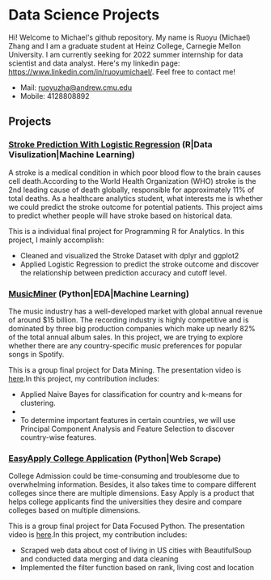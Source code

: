 # Data Science Projects

Hi! Welcome to Michael's github repository. My name is Ruoyu (Michael) Zhang and I am a graduate student at Heinz College, Carnegie Mellon University. I am currently seeking for 2022 summer internship for data scientist and data analyst. Here's my linkedin page: https://www.linkedin.com/in/ruoyumichael/. Feel free to contact me!
- Mail: ruoyuzha@andrew.cmu.edu
- Mobile: 4128808892

## Projects
### [Stroke Prediction With Logistic Regression](http://rpubs.com/Michael_Zhang/851701) (R|Data Visulization|Machine Learning)
A stroke is a medical condition in which poor blood flow to the brain causes cell death.According to the World Health Organization (WHO) stroke is the 2nd leading cause of death globally, responsible for approximately 11% of total deaths. As a healthcare analytics student, what interests me is whether we could predict the stroke outcome for potential patients. This project aims to predict whether people will have stroke based on historical data. 

This is a individual final project for Programming R for Analytics. In this project, I mainly accomplish:
- Cleaned and visualized the Stroke Dataset with dplyr and ggplot2
- Applied Logistic Regression to predict the stroke outcome and discover the relationship between prediction accuracy and cutoff level.

### [MusicMiner](https://github.com/Michael21ZZZ/Data-Science-Project/blob/main/Music_Miner_Final_Project.ipynb) (Python|EDA|Machine Learning)
The music industry has a well-developed market with global annual revenue of around $15 billion. The recording industry is highly competitive and is dominated by three big production companies which make up nearly 82\% of the total annual album sales. In this project, we are trying to explore whether there are any country-specific music preferences for popular songs in Spotify.

This is a group final project for Data Mining. The presentation video is [here](https://youtu.be/iMWCLRqX8Bc).In this project, my contribution includes:
- Applied Naive Bayes for classification for country and k-means for clustering. 
- 
- To determine important features in certain countries, we will use Principal Component Analysis and Feature Selection to discover country-wise features.

### [EasyApply College Application](https://github.com/Michael21ZZZ/Data-Science-Project/tree/main/EasyApply) (Python|Web Scrape)
College Admission could be time-consuming and troublesome due to overwhelming information. Besides, it also takes time to compare different colleges since there are multiple dimensions. Easy Apply is a product that helps college applicants find the universities they desire and compare colleges based on multiple dimensions. 

This is a group final project for Data Focused Python. The presentation video is [here](https://www.youtube.com/watch?v=HFSpSDBvYP4).In this project, my contribution includes:
- Scraped web data about cost of living in US cities with BeautifulSoup and conducted data merging and data cleaning
- Implemented the filter function based on rank, living cost and location

<!---
Michael21ZZZ/Michael21ZZZ is a ✨ special ✨ repository because its `README.md` (this file) appears on your GitHub profile.
You can click the Preview link to take a look at your changes.
--->
